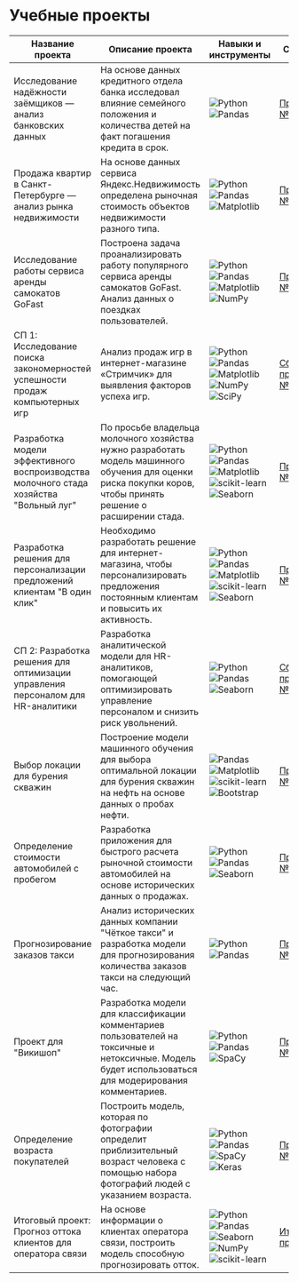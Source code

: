 # Учебные проекты

| Название проекта                                                                 | Описание проекта                                                                                                                                                           | Навыки и инструменты             | Ссылка|
|----------------------------------------------------------------------------------|---------------------------------------------------------------------------------------------------------------------------------------------------------------------------|----------------------------------|-----------|
| Исследование надёжности заёмщиков — анализ банковских данных                     | На основе данных кредитного отдела банка исследовал влияние семейного положения и количества детей на факт погашения кредита в срок.                                         | ![Python](https://img.shields.io/badge/Python-blue) ![Pandas](https://img.shields.io/badge/Pandas-purple) | [Проект №1](https://github.com/Dornapfel/Yandex-Practicum-data-science-/tree/main/1.%20Исследование%20надежности%20заемщиков) |
| Продажа квартир в Санкт-Петербурге — анализ рынка недвижимости                   | На основе данных сервиса Яндекс.Недвижимость определена рыночная стоимость объектов недвижимости разного типа.                                                              | ![Python](https://img.shields.io/badge/Python-blue) ![Pandas](https://img.shields.io/badge/Pandas-purple) ![Matplotlib](https://img.shields.io/badge/Matplotlib-yellow) | [Проект №2](https://github.com/Dornapfel/Yandex-Practicum-data-science-/tree/main/2.%20Анализ%20рынка%20недвижимости) |
| Исследование работы сервиса аренды самокатов GoFast                              | Построена задача проанализировать работу популярного сервиса аренды самокатов GoFast. Анализ данных о поездках пользователей.                                                | ![Python](https://img.shields.io/badge/Python-blue) ![Pandas](https://img.shields.io/badge/Pandas-purple) ![Matplotlib](https://img.shields.io/badge/Matplotlib-yellow) ![NumPy](https://img.shields.io/badge/NumPy-lightblue) | [Проект №3](https://github.com/Dornapfel/Yandex-Practicum-data-science-/tree/main/3.%20Статистический%20анализ%20данных%20пользователей%20GoFast) |
| СП 1: Исследование поиска закономерностей успешности продаж компьютерных игр     | Анализ продаж игр в интернет-магазине «Стримчик» для выявления факторов успеха игр.                                                                                         | ![Python](https://img.shields.io/badge/Python-blue) ![Pandas](https://img.shields.io/badge/Pandas-purple) ![Matplotlib](https://img.shields.io/badge/Matplotlib-yellow) ![NumPy](https://img.shields.io/badge/NumPy-lightblue) ![SciPy](https://img.shields.io/badge/SciPy-darkblue) | [Сборный проект №1](https://github.com/Dornapfel/Yandex-Practicum-data-science-/tree/main/СП1%3A%20Анализ%20рынка%20компьютерных%20игр%20для%20интернет-магазина%20'Стримчик') |
| Разработка модели эффективного воспроизводства молочного стада хозяйства "Вольный луг" | По просьбе владельца молочного хозяйства нужно разработать модель машинного обучения для оценки риска покупки коров, чтобы принять решение о расширении стада.              | ![Python](https://img.shields.io/badge/Python-blue) ![Pandas](https://img.shields.io/badge/Pandas-purple) ![Matplotlib](https://img.shields.io/badge/Matplotlib-yellow) ![scikit-learn](https://img.shields.io/badge/scikit--learn-orange) ![Seaborn](https://img.shields.io/badge/Seaborn-blue) | [Проект №4](https://github.com/Dornapfel/Yandex-Practicum-data-science-/tree/main/4.%20Разработка%20модели%20эффективного%20воспроизводства%20молочного%20стада%20хозяйства%20'Вольный%20луг') |
| Разработка решения для персонализации предложений клиентам "В один клик"         | Необходимо разработать решение для интернет-магазина, чтобы персонализировать предложения постоянным клиентам и повысить их активность.                                     | ![Python](https://img.shields.io/badge/Python-blue) ![Pandas](https://img.shields.io/badge/Pandas-purple) ![Matplotlib](https://img.shields.io/badge/Matplotlib-yellow) ![scikit-learn](https://img.shields.io/badge/scikit--learn-orange) ![Seaborn](https://img.shields.io/badge/Seaborn-blue) | [Проект №5](https://github.com/Dornapfel/Yandex-Practicum-data-science-/tree/main/5.%20Разработка%20решения%20для%20персонализации%20предложений%20клиентам%20'В%20один%20клик') |
| СП 2: Разработка решения для оптимизации управления персоналом для HR-аналитики  | Разработка аналитической модели для HR-аналитиков, помогающей оптимизировать управление персоналом и снизить риск увольнений.                                                | ![Python](https://img.shields.io/badge/Python-blue) ![Pandas](https://img.shields.io/badge/Pandas-purple) ![Seaborn](https://img.shields.io/badge/Seaborn-blue) | [Сборный проект №2](https://github.com/Dornapfel/Yandex-Practicum-data-science-/tree/main/СП%202%3A%20HR-аналитика) |
| Выбор локации для бурения скважин                                                | Построение модели машинного обучения для выбора оптимальной локации для бурения скважин на нефть на основе данных о пробах нефти.                                           | ![Pandas](https://img.shields.io/badge/Pandas-purple) ![Matplotlib](https://img.shields.io/badge/Matplotlib-yellow) ![scikit-learn](https://img.shields.io/badge/scikit--learn-orange) ![Bootstrap](https://img.shields.io/badge/Bootstrap-blue) | [Проект №6](https://github.com/Dornapfel/Yandex-Practicum-data-science-/tree/main/6.%20Выбор%20региона%20для%20разработки%20нефтяных%20месторождений) |
| Определение стоимости автомобилей с пробегом                                     | Разработка приложения для быстрого расчета рыночной стоимости автомобилей на основе исторических данных о продажах.                                                        | ![Python](https://img.shields.io/badge/Python-blue) ![Pandas](https://img.shields.io/badge/Pandas-purple) ![Seaborn](https://img.shields.io/badge/Seaborn-blue) | [Проект №7](https://github.com/Dornapfel/Yandex-Practicum-data-science-/tree/main/7.%20Определение%20стоимости%20автомобилей) |
| Прогнозирование заказов такси                                                    | Анализ исторических данных компании "Чёткое такси" и разработка модели для прогнозирования количества заказов такси на следующий час.                                       | ![Python](https://img.shields.io/badge/Python-blue) ![Pandas](https://img.shields.io/badge/Pandas-purple) | [Проект №8](https://github.com/Dornapfel/Yandex-Practicum-data-science-/tree/main/8.%20Прогнозирование%20заказов%20такси) |
| Проект для "Викишоп"                                                             | Разработка модели для классификации комментариев пользователей на токсичные и нетоксичные. Модель будет использоваться для модерирования комментариев.                     | ![Python](https://img.shields.io/badge/Python-blue) ![Pandas](https://img.shields.io/badge/Pandas-purple) ![SpaCy](https://img.shields.io/badge/SpaCy-green) | [Проект №9](https://github.com/Dornapfel/Yandex-Practicum-data-science-/tree/main/9.%20Проект%20для%20'Викишоп') |
| Определение возраста покупателей                                                 | Построить модель, которая по фотографии определит приблизительный возраст человека с помощью набора фотографий людей с указанием возраста.                                  | ![Python](https://img.shields.io/badge/Python-blue) ![Pandas](https://img.shields.io/badge/Pandas-purple) ![SpaCy](https://img.shields.io/badge/SpaCy-green) ![Keras](https://img.shields.io/badge/Keras-red?logo=keras&logoColor=white) | [Проект №10](https://github.com/Dornapfel/Yandex-Practicum-data-science-/tree/main/10.%20Определение%20возраста%20покупателей) |
| Итоговый проект: Прогноз оттока клиентов для оператора связи                     | На основе информации о клиентах оператора связи, построить модель способную прогнозировать отток.                                                                          | ![Python](https://img.shields.io/badge/Python-blue) ![Pandas](https://img.shields.io/badge/Pandas-purple) ![Seaborn](https://img.shields.io/badge/Seaborn-blue) ![NumPy](https://img.shields.io/badge/NumPy-lightblue) ![scikit-learn](https://img.shields.io/badge/scikit--learn-orange)| [Итоговый проект](https://github.com/Dornapfel/Yandex-Practicum-data-science-/tree/main/Итоговый%20проект%3A%20Борьба%20с%20оттоком%20клиентов%20у%20оператора%20связи%20'ТелеДом') |

